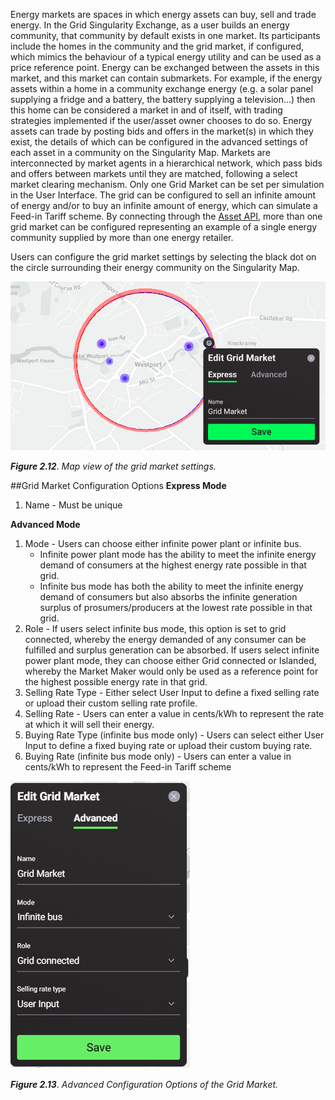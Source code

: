 Energy markets are spaces in which energy assets can buy, sell and trade energy. In the Grid Singularity Exchange, as a user builds an energy community, that community by default exists in one market. Its participants include the homes in the community and the grid market, if configured, which mimics the behaviour of a typical energy utility and can be used as a price reference point. Energy can be exchanged between the assets in this market, and this market can contain submarkets. For example, if the energy assets within a home in a community exchange energy (e.g. a solar panel supplying a fridge and a battery, the battery supplying a television…) then this home can be considered a market in and of itself, with trading strategies implemented if the user/asset owner chooses to do so. Energy assets can trade by posting bids and offers in the market(s) in which they exist, the details of which can be configured in the advanced settings of each asset in a community on the Singularity Map. Markets are interconnected by market agents in a hierarchical network, which pass bids and offers between markets until they are matched, following a select market clearing mechanism.
Only one Grid Market can be set per simulation in the User Interface. The grid can be configured to sell an infinite amount of energy and/or to buy an infinite amount of energy, which can simulate a Feed-in Tariff scheme. By connecting through the [Asset API](asset-api-template-script.md), more than one grid market can be configured representing an example of a single energy community supplied by more than one energy retailer.

Users can configure the grid market settings by selecting the black dot on the circle surrounding their energy community on the Singularity Map.

![alt_text](img/market-settings-map.png)

***Figure 2.12***. *Map view of the grid market settings.*


##Grid Market Configuration Options
**Express Mode**
1. Name - Must be unique

**Advanced Mode**
1. Mode - Users can choose either infinite power plant or infinite bus.
   - Infinite power plant mode has the ability to meet the infinite energy demand of consumers at the highest energy rate possible in that grid.
   - Infinite bus mode has both the ability to meet the infinite energy demand of consumers but also absorbs the infinite generation surplus of prosumers/producers at the lowest rate possible in that grid.
2. Role - If users select infinite bus mode, this option is set to grid connected, whereby the energy demanded of any consumer can be fulfilled and surplus generation can be absorbed. If users select infinite power plant mode, they can choose either Grid connected or Islanded, whereby the Market Maker would only be used as a reference point for the highest possible energy rate in that grid.
3. Selling Rate Type - Either select User Input to define a fixed selling rate or upload their custom selling rate profile.
4. Selling Rate - Users can enter a value in cents/kWh to represent the rate at which it will sell their energy.
5. Buying Rate Type (infinite bus mode only) - Users can select either User Input to define a fixed buying rate or upload their custom buying rate.
6. Buying Rate (infinite bus mode only) - Users can enter a value in cents/kWh to represent the Feed-in Tariff scheme

![alt_text](img/grid-market-settings.png)

***Figure 2.13***. *Advanced Configuration Options of the Grid Market.*
